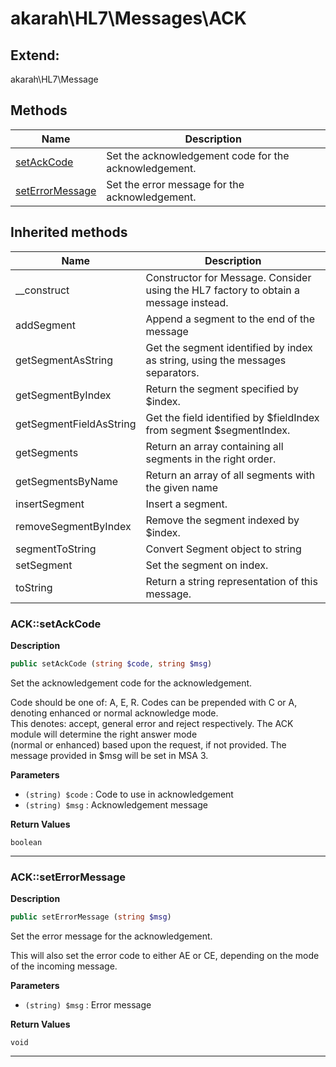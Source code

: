 # akarah\HL7\Messages\ACK  





## Extend:

akarah\HL7\Message

## Methods

| Name | Description |
|------|-------------|
|[setAckCode](#acksetackcode)|Set the acknowledgement code for the acknowledgement.|
|[setErrorMessage](#ackseterrormessage)|Set the error message for the acknowledgement.|

## Inherited methods

| Name | Description |
|------|-------------|
|__construct|Constructor for Message. Consider using the HL7 factory to obtain a message instead.|
|addSegment|Append a segment to the end of the message|
|getSegmentAsString|Get the segment identified by index as string, using the messages separators.|
|getSegmentByIndex|Return the segment specified by $index.|
|getSegmentFieldAsString|Get the field identified by $fieldIndex from segment $segmentIndex.|
|getSegments|Return an array containing all segments in the right order.|
|getSegmentsByName|Return an array of all segments with the given name|
|insertSegment|Insert a segment.|
|removeSegmentByIndex|Remove the segment indexed by $index.|
|segmentToString|Convert Segment object to string|
|setSegment|Set the segment on index.|
|toString|Return a string representation of this message.|



### ACK::setAckCode  

**Description**

```php
public setAckCode (string $code, string $msg)
```

Set the acknowledgement code for the acknowledgement. 

Code should be one of: A, E, R. Codes can be prepended with C or A, denoting enhanced or normal acknowledge mode.  
This denotes: accept, general error and reject respectively. The ACK module will determine the right answer mode  
(normal or enhanced) based upon the request, if not provided. The message provided in $msg will be set in MSA 3. 

**Parameters**

* `(string) $code`
: Code to use in acknowledgement  
* `(string) $msg`
: Acknowledgement message  

**Return Values**

`boolean`



<hr />


### ACK::setErrorMessage  

**Description**

```php
public setErrorMessage (string $msg)
```

Set the error message for the acknowledgement. 

This will also set the error code to either AE or CE, depending on the mode of the incoming message. 

**Parameters**

* `(string) $msg`
: Error message  

**Return Values**

`void`

<hr />

